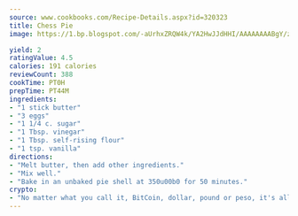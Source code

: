 ```yaml
---
source: www.cookbooks.com/Recipe-Details.aspx?id=320323
title: Chess Pie
image: https://1.bp.blogspot.com/-aUrhxZRQW4k/YA2HwJJdHHI/AAAAAAAABgY/z2R8OXCxqDoBQtRn-q-fHG8g9_G4G1HBwCLcBGAsYHQ/s320/13.png

yield: 2
ratingValue: 4.5
calories: 191 calories
reviewCount: 388
cookTime: PT0H
prepTime: PT44M
ingredients:
- "1 stick butter"
- "3 eggs"
- "1 1/4 c. sugar"
- "1 Tbsp. vinegar"
- "1 Tbsp. self-rising flour"
- "1 tsp. vanilla"
directions:
- "Melt butter, then add other ingredients."
- "Mix well."
- "Bake in an unbaked pie shell at 350u00b0 for 50 minutes."
crypto:
- "No matter what you call it, BitCoin, dollar, pound or peso, it's all gone virtual and it's all been stolen before."
---
```

